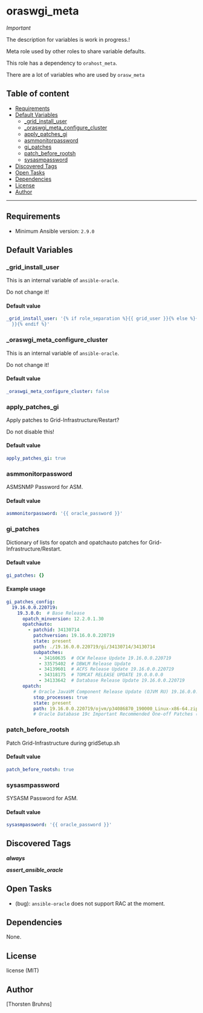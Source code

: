 # oraswgi_meta


_Important_

The description for variables is work in progress.!

Meta role used by other roles to share variable defaults.

This role has a dependency to `orahost_meta`.

There are a lot of variables who are used by `orasw_meta`

## Table of content

- [Requirements](#requirements)
- [Default Variables](#default-variables)
  - [_grid_install_user](#_grid_install_user)
  - [_oraswgi_meta_configure_cluster](#_oraswgi_meta_configure_cluster)
  - [apply_patches_gi](#apply_patches_gi)
  - [asmmonitorpassword](#asmmonitorpassword)
  - [gi_patches](#gi_patches)
  - [patch_before_rootsh](#patch_before_rootsh)
  - [sysasmpassword](#sysasmpassword)
- [Discovered Tags](#discovered-tags)
- [Open Tasks](#open-tasks)
- [Dependencies](#dependencies)
- [License](#license)
- [Author](#author)

---

## Requirements

- Minimum Ansible version: `2.9.0`


## Default Variables

### _grid_install_user

This is an internal variable of `ansible-oracle`.

Do not change it!

#### Default value

```YAML
_grid_install_user: '{% if role_separation %}{{ grid_user }}{% else %}{{ oracle_user
  }}{% endif %}'
```

### _oraswgi_meta_configure_cluster

This is an internal variable of `ansible-oracle`.

Do not change it!

#### Default value

```YAML
_oraswgi_meta_configure_cluster: false
```

### apply_patches_gi

Apply patches to Grid-Infrastructure/Restart?

Do not disable this!

#### Default value

```YAML
apply_patches_gi: true
```

### asmmonitorpassword

ASMSNMP Password for ASM.

#### Default value

```YAML
asmmonitorpassword: '{{ oracle_password }}'
```

### gi_patches

Dictionary of lists for opatch and opatchauto patches for
Grid-Infrastructure/Restart.

#### Default value

```YAML
gi_patches: {}
```

#### Example usage

```YAML
gi_patches_config:
  19.16.0.0.220719:
    19.3.0.0:  # Base Release
      opatch_minversion: 12.2.0.1.30
      opatchauto:
        - patchid: 34130714
          patchversion: 19.16.0.0.220719
          state: present
          path: ./19.16.0.0.220719/gi/34130714/34130714
          subpatches:
            - 34160635  # OCW Release Update 19.16.0.0.220719
            - 33575402  # DBWLM Release Update
            - 34139601  # ACFS Release Update 19.16.0.0.220719
            - 34318175  # TOMCAT RELEASE UPDATE 19.0.0.0.0
            - 34133642  # Database Release Update 19.16.0.0.220719
      opatch:
          # Oracle JavaVM Component Release Update (OJVM RU) 19.16.0.0.220719
          stop_processes: true
          state: present
          path: 19.16.0.0.220719/ojvm/p34086870_190000_Linux-x86-64.zip
          # Oracle Database 19c Important Recommended One-off Patches (Doc ID 555.1)
```

### patch_before_rootsh

Patch Grid-Infrastructure during gridSetup.sh

#### Default value

```YAML
patch_before_rootsh: true
```

### sysasmpassword

SYSASM Password for ASM.

#### Default value

```YAML
sysasmpassword: '{{ oracle_password }}'
```

## Discovered Tags

**_always_**

**_assert_ansible_oracle_**

## Open Tasks

- (bug): `ansible-oracle` does not support RAC at the moment.

## Dependencies

None.

## License

license (MIT)

## Author

[Thorsten Bruhns]
